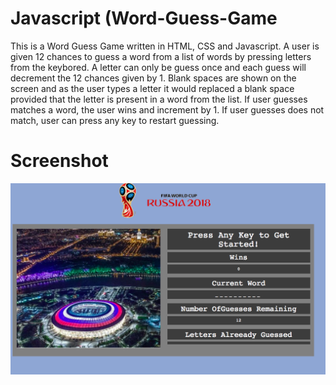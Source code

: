 
# Javascript (Word-Guess-Game

This is a Word Guess Game written in HTML, CSS and Javascript.
A user is given 12 chances to guess a word from a list of words by pressing letters from the keybored.
A letter can only be guess once and each guess will decrement the 12 chances given by 1.
Blank spaces are shown on the screen and as the user types a letter it would replaced a blank space provided that the letter is present in a word from the list.
If user guesses matches a word, the user wins and increment by 1.
If user guesses does not match, user can press any key to restart guessing.

 # Screenshot 
 
![alt text](assets/images/gameshot.png)
